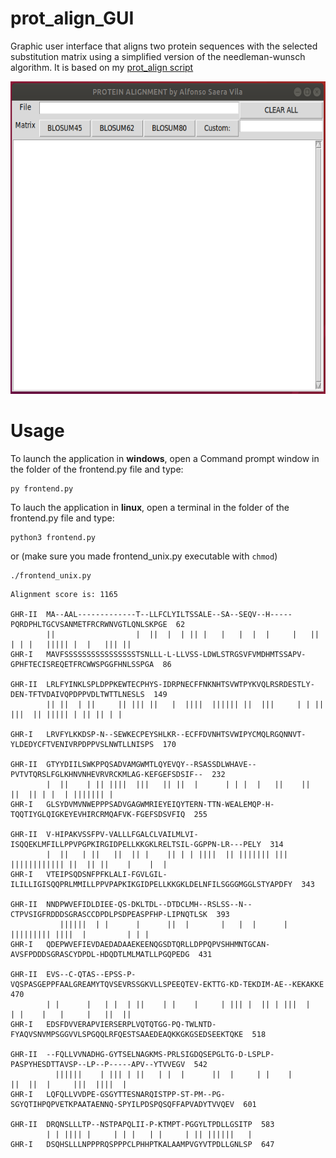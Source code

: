 # prot_align_GUI

Graphic user interface that aligns two protein sequences with the selected
substitution matrix using a simplified version of the needleman-wunsch
algorithm.
It is based on my [prot_align script](https://github.com/alfonsosaera/prot_align)

<p align="center">
<img src=img/app_empty.png height="500">
</p>

# Usage

To launch the application in __windows__, open a Command prompt window in the folder of the frontend.py file and type:
```
py frontend.py
```
To lauch the application in __linux__, open a terminal in the folder of the frontend.py file and type:
```
python3 frontend.py
```
or (make sure you made frontend_unix.py executable with `chmod`)

```
./frontend_unix.py
```

```
Alignment score is: 1165

GHR-II  MA--AAL-------------T--LLFCLYILTSSALE--SA--SEQV--H-----PQRDPHLTGCVSANMETFRCRWNVGTLQNLSKPGE  62
        ||                  |  ||  |  | || |   |   |  |  |     |   || | | |   ||||| |  |   ||| ||
GHR-I   MAVFSSSSSSSSSSSSSSSSTSNLLL-L-LLVSS-LDWLSTRGSVFVMDHMTSSAPV-GPHFTECISREQETFRCWWSPGGFHNLSSPGA  86

GHR-II  LRLFYINKLSPLDPPKEWTECPHYS-IDRPNECFFNKNHTSVWTPYKVQLRSRDESTLY-DEN-TFTVDAIVQPDPPVDLTWTTLNESLS  149
        || ||  | ||     || ||| ||   |  ||||  |||||| ||  |||     | | ||   |||  || ||||| | || || | |

GHR-I   LRVFYLKKDSP-N--SEWKECPEYSHLKR--ECFFDVNHTSVWIPYCMQLRGQNNVT-YLDEDYCFTVENIVRPDPPVSLNWTLLNISPS  170

GHR-II  GTYYDIILSWKPPQSADVAMGWMTLQYEVQY--RSASSDLWHAVE--PVTVTQRSLFGLKHNVNHEVRVRCKMLAG-KEFGEFSDSIF--  232
        |  ||    | || ||||  |||   || ||  |      | | |  |   ||    ||      ||  || | |  | ||||||| |
GHR-I   GLSYDVMVNWEPPPSADVGAGWMRIEYEIQYTERN-TTN-WEALEMQP-H-TQQTIYGLQIGKEYEVHIRCRMQAFVK-FGEFSDSVFIQ  255

GHR-II  V-HIPAKVSSFPV-VALLLFGALCLVAILMLVI-ISQQEKLMFILLPPVPGPKIRGIDPELLKKGKLRELTSIL-GGPPN-LR---PELY  314
        |  ||   | ||   ||  || |    || | | ||||  || ||||||| ||| |||||||||||| ||  || ||    |    |  |
GHR-I   VTEIPSQDSNFPFKLALI-FGVLGIL-ILILLIGISQQPRLMMILLPPVPAPKIKGIDPELLKKGKLDELNFILSGGGMGGLSTYAPDFY  343

GHR-II  NNDPWVEFIDLDIEE-QS-DKLTDL--DTDCLMH--RSLSS--N--CTPVSIGFRDDDSGRASCCDPDLPSDPEASPFHP-LIPNQTLSK  393
           ||||||  | |      |      ||  |       |   |  |      | ||||||||| ||||  |         | | |
GHR-I   QDEPWVEFIEVDAEDADAAEKEENQGSDTQRLLDPPQPVSHHMNTGCAN-AVSFPDDDSGRASCYDPDL-HDQDTLMLMATLLPGQPEDG  431

GHR-II  EVS--C-QTAS--EPSS-P-VQSPASGEPPFAALGREAMYTQVSEVRSSGKVLLSPEEQTEV-EKTTG-KD-TEKDIM-AE--KEKAKKE  470
        | |      |   | |  | ||    | |    |     | ||| |  || | |||  |    | |    |   |     |   ||  ||
GHR-I   EDSFDVVERAPVIERSERPLVQTQTGG-PQ-TWLNTD-FYAQVSNVMPSGGVVLSPGQQLRFQESTSAAEDEAQKKGKGSEDSEEKTQKE  518

GHR-II  --FQLLVVNADHG-GYTSELNAGKMS-PRLSIGDQSEPGLTG-D-LSPLP-PASPYHESDTTAVSP--LP--P-----APV--YTVVEGV  542
          ||||||    | ||| | ||   | |  |      ||  |     | |    |         ||  ||  |     |||  ||||  |
GHR-I   LQFQLLVVDPE-GSGYTTESNARQISTPP-ST-PM--PG-SGYQTIHPQPVETKPAATAENNQ-SPYILPDSPQSQFFAPVADYTVVQEV  601

GHR-II  DRQNSLLLTP--NSTPAPQLII-P-KTMPT-PGGYLTPDLLGSITP  583
        | | |||| |     | | |   | |     | || ||||||   |
GHR-I   DSQHSLLLNPPPRQSPPPCLPHHPTKALAAMPVGYVTPDLLGNLSP  647
```

